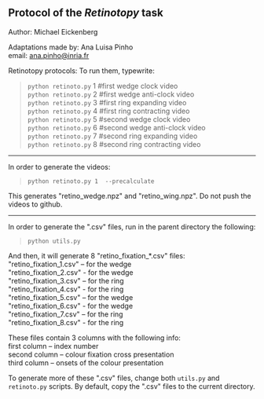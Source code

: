 ﻿## Protocol of the *Retinotopy* task  

Author: Michael Eickenberg  

Adaptations made by: Ana Luisa Pinho   
email: ana.pinho@inria.fr  

Retinotopy protocols:
To run them, typewrite:
> `python retinoto.py` 1 #first wedge clock video  
> `python retinoto.py` 2 #first wedge anti-clock video  
> `python retinoto.py` 3 #first ring expanding video   
> `python retinoto.py` 4 #first ring contracting video   
> `python retinoto.py` 5 #second wedge clock video  
> `python retinoto.py` 6 #second wedge anti-clock video   
> `python retinoto.py` 7 #second ring expanding video  
> `python retinoto.py` 8 #second ring contracting video

________________________________________________________________________________________________________
In order to generate the videos:
> `python retinoto.py 1  --precalculate`  

This generates "retino_wedge.npz" and "retino_wing.npz". Do not push the videos to github.

________________________________________________________________________________________________________
In order to generate the ".csv" files, run in the parent directory the following:
> `python utils.py`  

And then, it will generate 8 "retino_fixation_*.csv" files:
"retino_fixation_1.csv" – for the wedge  
"retino_fixation_2.csv" - for the wedge  
"retino_fixation_3.csv" – for the ring  
"retino_fixation_4.csv" - for the ring  
"retino_fixation_5.csv" – for the wedge  
"retino_fixation_6.csv" - for the wedge  
"retino_fixation_7.csv" – for the ring  
"retino_fixation_8.csv" - for the ring

These files contain 3 columns with the following info:  
first column – index number  
second column – colour fixation cross presentation  
third column – onsets of the colour presentation  

To generate more of these ".csv" files, change both `utils.py` and `retinoto.py` scripts. 
By default, copy the ".csv" files to the current directory.
